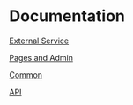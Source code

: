 # Documentation

[External Service](External%20Service%20a6c97ae8a4c74c76a0803a2c81bea62d.md)

[Pages and Admin](Pages%20and%20Admin%20e26d1b9022614deb9e63df02d1bd32a4.md)

[Common](Common%20b2f2dc10011a423399a62d4a5fdeaf31.md)

[API](API%200d1004854ab847079c1be015a569e2a3.md)